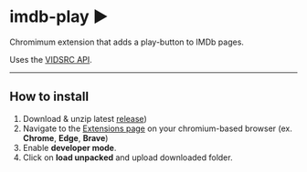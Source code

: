 # imdb-play ▶

Chromimum extension that adds a play-button to IMDb pages.

Uses the [VIDSRC API](https://vidsrc.me/).

---

## How to install

1. Download & unzip latest [release](https://github.com/pyrbin/imdb-play/releases))
2. Navigate to the [Extensions page](chrome://extensions) on your chromium-based browser (ex. **Chrome**, **Edge**, **Brave**)
3. Enable **developer mode**.
4. Click on **load unpacked** and upload downloaded folder.
